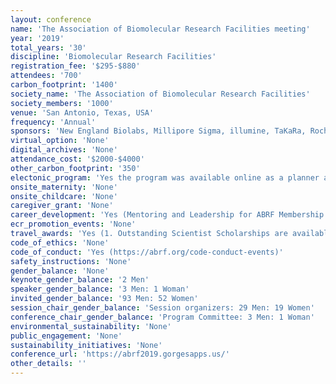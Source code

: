 ```yaml
---
layout: conference 
name: 'The Association of Biomolecular Research Facilities meeting'
year: '2019'
total_years: '30'
discipline: 'Biomolecular Research Facilities'
registration_fee: '$295-$880'
attendees: '700'
carbon_footprint: '1400'
society_name: 'The Association of Biomolecular Research Facilities'
society_members: '1000'
venue: 'San Antonio, Texas, USA'
frequency: 'Annual'
sponsors: 'New England Biolabs, Millipore Sigma, illumine, TaKaRa, Roche, Promega, nanoString, Thermo Fisher Scientific'
virtual_option: 'None'
digital_archives: 'None'
attendance_cost: '$2000-$4000'
other_carbon_footprint: '350'
electonic_program: 'Yes the program was available online as a planner and a .pdf file.'
onsite_maternity: 'None'
onsite_childcare: 'None'
caregiver_grant: 'None'
career_development: 'Yes (Mentoring and Leadership for ABRF Membership and Corporate Sponsors)'
ecr_promotion_events: 'None'
travel_awards: 'Yes (1. Outstanding Scientist Scholarships are available to ABRF members who have made significant contributions to their institutional shared resource facility or to the ABRF. The scholarship is to be used to offset the cost of attending the ABRF 2020 Meeting and all ABRF members are eligible. Students, postdoctoral fellows, laboratory technicians, junior staff, and administrators directly associated with the mission of member laboratories are encouraged to apply. The award amount is $600 for domestic (USA) members, $750 for International North American members, and $1,000 for International non-North American members, and are to be used to offset the costs associated with meeting attendance (for example, travel and lodging). Complimentary registration for ABRF Annual Meeting is included as part of the scholarship.  2. The Founder’s Award is a new scholarship opportunity for the ABRF 2020 meeting aimed at supporting core staff scientists who are in the early stages of their careers. The Founder’s Award was started by Ronald L. Niece, a founding member of the ABRF, to provide core staff the opportunity to help advance their careers by engaging and participating in the ABRF meeting. Up to two core staff scientists will receive an additional $250 (on top of the Outstanding Scientist Scholarship) to be used to offset the costs associated meeting attendance. Founder’s Award application information will be collected as part of the Outstanding Scientist Scholarship application form.)'
code_of_ethics: 'None'
code_of_conduct: 'Yes (https://abrf.org/code-conduct-events)'
safety_instructions: 'None'
gender_balance: 'None'
keynote_gender_balance: '2 Men'
speaker_gender_balance: '3 Men: 1 Woman'
invited_gender_balance: '93 Men: 52 Women'
session_chair_gender_balance: 'Session organizers: 29 Men: 19 Women'
conference_chair_gender_balance: 'Program Committee: 3 Men: 1 Woman'
environmental_sustainability: 'None'
public_engagement: 'None'
sustainability_initiatives: 'None'
conference_url: 'https://abrf2019.gorgesapps.us/'
other_details: ''
---
```


